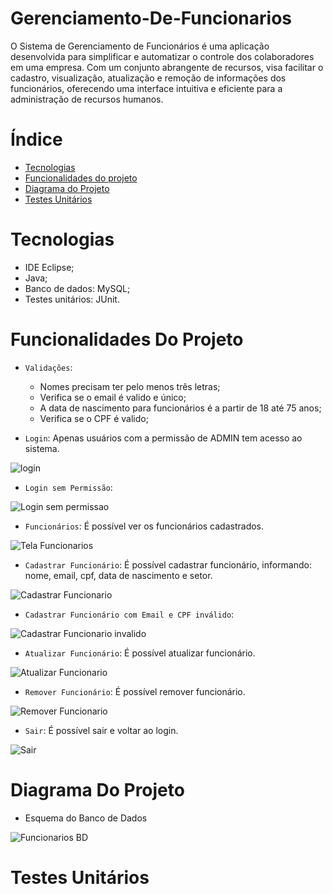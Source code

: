 # Gerenciamento-De-Funcionarios
O Sistema de Gerenciamento de Funcionários é uma aplicação desenvolvida para simplificar e automatizar o controle dos colaboradores em uma empresa. Com um conjunto abrangente de recursos, visa facilitar o cadastro, visualização, atualização e remoção de informações dos funcionários, oferecendo uma interface intuitiva e eficiente para a administração de recursos humanos.

# Índice 
* [Tecnologias](#Tecnologias)
* [Funcionalidades do projeto](#Funcionalidades-do-Projeto)
* [Diagrama do Projeto](#Diagrama-Do-Projeto)
* [Testes Unitários](#Testes-Unitários)
  
# Tecnologias
- IDE Eclipse;
- Java;
- Banco de dados: MySQL;
- Testes unitários: JUnit.

# Funcionalidades Do Projeto
- `Validações`:
  - Nomes precisam ter pelo menos três letras;
  - Verifica se o email é valido e único;
  - A data de nascimento para funcionários é a partir de 18 até 75 anos;
  - Verifica se o CPF é valido;
    
- `Login`: Apenas usuários com a permissão de ADMIN tem acesso ao sistema.

![login](https://github.com/Jenifer-Rafaela/Gerenciamento-De-Funcionarios/assets/100365167/d06da2d5-75a5-4df2-b54e-7e31554d31d5)

- `Login sem Permissão`:

![Login sem permissao](https://github.com/Jenifer-Rafaela/Gerenciamento-De-Funcionarios/assets/100365167/4b6f7bd0-dd83-4b6c-84e7-451b97abe108)
  
- `Funcionários`: É possível ver os funcionários cadastrados.

![Tela Funcionarios](https://github.com/Jenifer-Rafaela/Gerenciamento-De-Funcionarios/assets/100365167/17d39e61-c5af-4c91-891c-6557fb527b57)
  
- `Cadastrar Funcionário`: É possível cadastrar funcionário, informando: nome, email, cpf, data de nascimento e setor.

![Cadastrar Funcionario](https://github.com/Jenifer-Rafaela/Gerenciamento-De-Funcionarios/assets/100365167/158f7325-3d12-45ac-8a1c-d9a9926ff19a)

- `Cadastrar Funcionário com Email e CPF inválido`:

![Cadastrar Funcionario invalido](https://github.com/Jenifer-Rafaela/Gerenciamento-De-Funcionarios/assets/100365167/e3205eb9-f347-46f2-84aa-e5f14931bcdc)
  
- `Atualizar Funcionário`: É possível atualizar funcionário.

![Atualizar Funcionario](https://github.com/Jenifer-Rafaela/Gerenciamento-De-Funcionarios/assets/100365167/b1e1687a-a08b-4490-adfd-621d3b78704e)
  
- `Remover Funcionário`: É possível remover funcionário.

![Remover Funcionario](https://github.com/Jenifer-Rafaela/Gerenciamento-De-Funcionarios/assets/100365167/52cc84e3-c679-49a1-81bc-108b5dacf6d0)
  
- `Sair`: É possível sair e voltar ao login.

![Sair](https://github.com/Jenifer-Rafaela/Gerenciamento-De-Funcionarios/assets/100365167/dfd5b038-51a7-4259-8ad7-123a40952c5b)

# Diagrama Do Projeto
- Esquema do Banco de Dados

![Funcionarios BD](https://github.com/Jenifer-Rafaela/Gerenciamento-De-Funcionarios/assets/100365167/507b97d3-b03b-4435-a2ed-a7473084d56f)

# Testes Unitários


